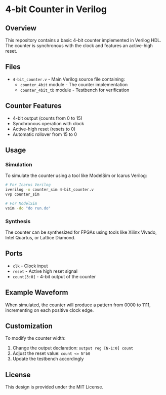 # 4-bit Counter in Verilog

## Overview
This repository contains a basic 4-bit counter implemented in Verilog HDL. The counter is synchronous with the clock and features an active-high reset.

## Files
- `4-bit_counter.v` - Main Verilog source file containing:
  - `counter_4bit` module - The counter implementation
  - `counter_4bit_tb` module - Testbench for verification

## Counter Features
- 4-bit output (counts from 0 to 15)
- Synchronous operation with clock
- Active-high reset (resets to 0)
- Automatic rollover from 15 to 0

## Usage

### Simulation
To simulate the counter using a tool like ModelSim or Icarus Verilog:

```bash
# For Icarus Verilog
iverilog -o counter_sim 4-bit_counter.v
vvp counter_sim

# For ModelSim
vsim -do "do run.do"
```

### Synthesis
The counter can be synthesized for FPGAs using tools like Xilinx Vivado, Intel Quartus, or Lattice Diamond.

## Ports
- `clk` - Clock input
- `reset` - Active high reset signal
- `count[3:0]` - 4-bit output of the counter

## Example Waveform
When simulated, the counter will produce a pattern from 0000 to 1111, incrementing on each positive clock edge.

## Customization
To modify the counter width:
1. Change the output declaration: `output reg [N-1:0] count`
2. Adjust the reset value: `count <= N'b0`
3. Update the testbench accordingly

## License
This design is provided under the MIT License.